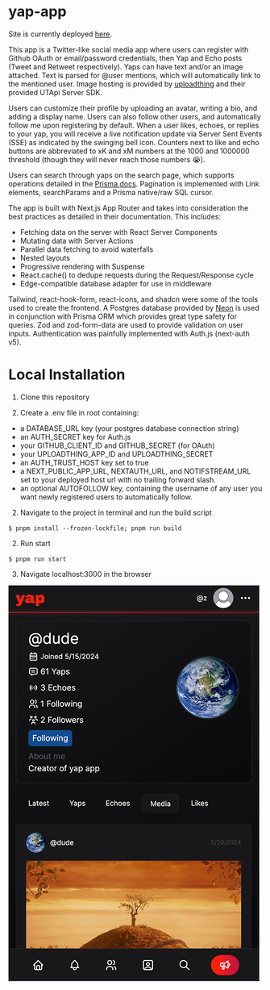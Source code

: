 # yap-app

Site is currently deployed [here](https://yap-app.onrender.com).

This app is a Twitter-like social media app where users can register with Github OAuth or email/password credentials, then Yap and Echo posts (Tweet and Retweet respectively). Yaps can have text and/or an image attached. Text is parsed for @user mentions, which will automatically link to the mentioned user. Image hosting is provided by [uploadthing](https://uploadthing.com/) and their provided UTApi Server SDK.

Users can customize their profile by uploading an avatar, writing a bio, and adding a display name. Users can also follow other users, and automatically follow me upon registering by default. When a user likes, echoes, or replies to your yap, you will receive a live notification update via Server Sent Events (SSE) as indicated by the swinging bell icon. Counters next to like and echo buttons are abbreviated to xK and xM numbers at the 1000 and 1000000 threshold (though they will never reach those numbers 😭).

Users can search through yaps on the search page, which supports operations detailed in the [Prisma docs](https://www.prisma.io/docs/orm/prisma-client/queries/full-text-search). Pagination is implemented with Link elements, searchParams and a Prisma native/raw SQL cursor.

The app is built with Next.js App Router and takes into consideration the best practices as detailed in their documentation. This includes:

- Fetching data on the server with React Server Components
- Mutating data with Server Actions
- Parallel data fetching to avoid waterfalls
- Nested layouts
- Progressive rendering with Suspense
- React.cache() to dedupe requests during the Request/Response cycle
- Edge-compatible database adapter for use in middleware

Tailwind, react-hook-form, react-icons, and shadcn were some of the tools used to create the frontend. A Postgres database provided by [Neon](https://neon.tech) is used in conjunction with Prisma ORM which provides great type safety for queries. Zod and zod-form-data are used to provide validation on user inputs. Authentication was painfully implemented with Auth.js (next-auth v5).

# Local Installation

1. Clone this repository

2. Create a .env file in root containing:

- a DATABASE_URL key (your postgres database connection string)
- an AUTH_SECRET key for Auth.js
- your GITHUB_CLIENT_ID and GITHUB_SECRET (for OAuth)
- your UPLOADTHING_APP_ID and UPLOADTHING_SECRET
- an AUTH_TRUST_HOST key set to true
- a NEXT_PUBLIC_APP_URL, NEXTAUTH_URL, and NOTIFSTREAM_URL set to your deployed host url with no trailing forward slash.
- an optional AUTOFOLLOW key, containing the username of any user you want newly registered users to automatically follow.

2. Navigate to the project in terminal and run the build script

```console
$ pnpm install --frozen-lockfile; pnpm run build
```

2. Run start

```console
$ pnpm run start
```

3. Navigate localhost:3000 in the browser

![yap-app](images/yap-app.png)
